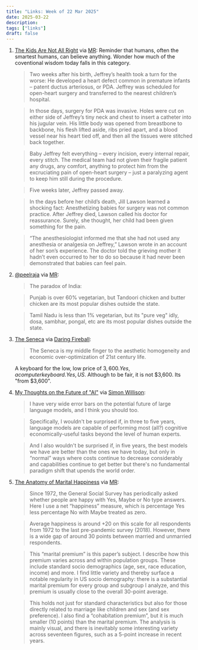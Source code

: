 ```yaml
---
title: "Links: Week of 22 Mar 2025"
date: 2025-03-22
description:
tags: ["links"]
draft: false
---
```


1. [The Kids Are Not All Right](https://magazine.ucsf.edu/kids-not-all-right) via [MR](https://marginalrevolution.com/marginalrevolution/2025/03/what-do-we-learn-from-torturing-babies.html):   Reminder that humans, often the smartest humans, can believe anything. Wonder how much of the coventional wisdom today falls in this category. 

    >Two weeks after his birth, Jeffrey’s health took a turn for the worse: He developed a heart defect common in premature infants – patent ductus arteriosus, or PDA. Jeffrey was scheduled for open-heart surgery and transferred to the nearest children’s hospital.

    >In those days, surgery for PDA was invasive. Holes were cut on either side of Jeffrey’s tiny neck and chest to insert a catheter into his jugular vein. His little body was opened from breastbone to backbone, his flesh lifted aside, ribs pried apart, and a blood vessel near his heart tied off, and then all the tissues were stitched back together.

    >Baby Jeffrey felt everything – every incision, every internal repair, every stitch. The medical team had not given their fragile patient any drugs, any comfort, anything to protect him from the excruciating pain of open-heart surgery – just a paralyzing agent to keep him still during the procedure.

    >Five weeks later, Jeffrey passed away.
    
    > In the days before her child’s death, Jill Lawson learned a shocking fact: Anesthetizing babies for surgery was not common practice. After Jeffrey died, Lawson called his doctor for reassurance. Surely, she thought, her child had been given something for the pain.

    > “The anesthesiologist informed me that she had not used any anesthesia or analgesia on Jeffrey,” Lawson wrote in an account of her son’s experience. The doctor told the grieving mother it hadn’t even occurred to her to do so because it had never been demonstrated that babies can feel pain.

2. [@peelraja](https://x.com/peeleraja/status/1901697212012507203) via [MR](https://marginalrevolution.com/marginalrevolution/2025/03/thursday-assorted-links-494.html): 
    > The paradox of India:

    >Punjab is over 60% vegetarian, but Tandoori chicken and butter chicken are its most popular dishes outside the state.

    >Tamil Nadu is less than 1% vegetarian, but its "pure veg" idly, dosa, sambhar, pongal, etc are its most popular dishes outside the state.

3. [The Seneca](https://www.norbauer.co/pages/the-seneca) via [Daring Fireball](https://daringfireball.net/linked/2025/03/20/the-seneca): 

    >The Seneca is my middle finger to the aesthetic homogeneity and economic over-optimization of 21st century life.

    A keyboard for the low, low price of $3,600. Yes, a computer keyboard. Yes, US$. Although to be fair, it is not $3,600. Its "from $3,600". 

4. [My Thoughts on the Future of "AI"](https://nicholas.carlini.com/writing/2025/thoughts-on-future-ai.html) via [Simon Willison](https://simonwillison.net/2025/Mar/19/my-thoughts-on-the-future-of-ai/#atom-everything): 
    > I have very wide error bars on the potential future of large language models, and I think you should too. 
    
    >Specifically, I wouldn't be surprised if, in three to five years, language models are capable of performing most (all?) cognitive economically-useful tasks beyond the level of human experts. 

    >And I also wouldn't be surprised if, in five years, the best models we have are better than the ones we have today, but only in “normal” ways where costs continue to decrease considerably and capabilities continue to get better but there's no fundamental paradigm shift that upends the world order.

5. [The Anatomy of Marital Happiness](https://papers.ssrn.com/sol3/papers.cfm?abstract_id=5148219) via [MR](https://marginalrevolution.com/marginalrevolution/2025/03/the-anatomy-of-marital-happiness.html):
    > Since 1972, the General Social Survey has periodically asked whether people are happy with Yes, Maybe or No type answers. Here I use a net “happiness” measure, which is percentage Yes less percentage No with Maybe treated as zero. 
    
    >Average happiness is around +20 on this scale for all respondents from 1972 to the last pre-pandemic survey (2018). However, there is a wide gap of around 30 points between married and unmarried respondents. 
    
    >This “marital premium” is this paper’s subject. I describe how this premium varies across and within population groups. These include standard socio demographics (age, sex, race education, income) and more. I find little variety and thereby surface a notable regularity in US socio demography: there is a substantial marital premium for every group and subgroup I analyze, and this premium is usually close to the overall 30-point average. 
    
    >This holds not just for standard characteristics but also for those directly related to marriage like children and sex (and sex preference). I also find a “cohabitation premium”, but it is much smaller (10 points) than the marital premium. The analysis is mainly visual, and there is inevitably some interesting variety across seventeen figures, such as a 5-point increase in recent years.


